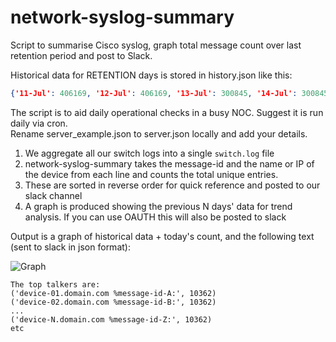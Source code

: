 # network-syslog-summary
Script to summarise Cisco syslog, graph total message count over last retention period and post to Slack.

Historical data for RETENTION days is stored in history.json like this:
```json
{'11-Jul': 406169, '12-Jul': 406169, '13-Jul': 300845, '14-Jul': 300845, '15-Jul': 229195}
```
The script is to aid daily operational checks in a busy NOC. Suggest it is run daily via cron.  
Rename server_example.json to server.json locally and add your details.
1. We aggregate all our switch logs into a single ```switch.log``` file
2. network-syslog-summary takes the message-id and the name or IP of the device from each line and counts the total unique entries. 
3. These are sorted in reverse order for quick reference and posted to our slack channel
4. A graph is produced showing the previous N days' data for trend analysis. If you can use OAUTH this will also be posted to slack

Output is a graph of historical data + today's count, and the following text (sent to slack in json format):  

![Graph](https://github.com/guymorrell/network-syslog-summary/blob/master/myplot.png)

```
The top talkers are:
('device-01.domain.com %message-id-A:', 10362)
('device-02.domain.com %message-id-B:', 10362)
...
('device-N.domain.com %message-id-Z:', 10362)
etc
```

